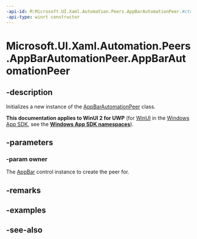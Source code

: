 ```yaml
---
-api-id: M:Microsoft.UI.Xaml.Automation.Peers.AppBarAutomationPeer.#ctor(Microsoft.UI.Xaml.Controls.AppBar)
-api-type: winrt constructor
---
```


<!-- Method syntax
public AppBarAutomationPeer(Windows.UI.Xaml.Controls.AppBar owner)
-->

# Microsoft.UI.Xaml.Automation.Peers.AppBarAutomationPeer.AppBarAutomationPeer

## -description
Initializes a new instance of the [AppBarAutomationPeer](appbarautomationpeer.md) class.

**This documentation applies to WinUI 2 for UWP** (for [WinUI](/windows/apps/winui/winui3/) in the [Windows App SDK](/windows/apps/windows-app-sdk/), see the **[Windows App SDK namespaces](/windows/windows-app-sdk/api/winrt/)**).

## -parameters
### -param owner
The [AppBar](../microsoft.ui.xaml.controls/appbar.md) control instance to create the peer for.

## -remarks

## -examples

## -see-also
